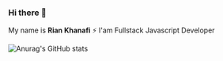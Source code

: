 ### Hi there 👋
My name is **Rian Khanafi**
⚡ I'am Fullstack Javascript Developer



![Anurag's GitHub stats](https://github-readme-stats.vercel.app/api?username=RianKhanafi&show_icons=true&theme=radical)

<!--
**RianKhanafi/RianKhanafi** is a ✨ _special_ ✨ repository because its `README.md` (this file) appears on your GitHub profile.

Here are some ideas to get you started:

- 🔭 I’m currently working on ...
- 🌱 I’m currently learning ...
- 👯 I’m looking to collaborate on ...
- 🤔 I’m looking for help with ...
- 💬 Ask me about ...
- 📫 How to reach me: ...
- 😄 Pronouns: ...
- ⚡ Fun fact: ...
-->
